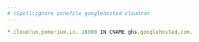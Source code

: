 ```yaml
---
# cSpell:ignore zonefile googlehosted cloudrun
---
```

```js title="zonefile.txt"
*.cloudrun.pomerium.io. 18000 IN CNAME ghs.googlehosted.com.
```
